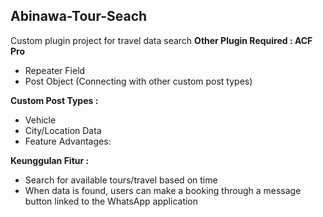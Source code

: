 ## Abinawa-Tour-Seach
Custom plugin project for travel data search
**Other Plugin Required : ACF Pro**
- Repeater Field
- Post Object (Connecting with other custom post types)

**Custom Post Types :**
- Vehicle
- City/Location Data
- Feature Advantages:

**Keunggulan Fitur :**
- Search for available tours/travel based on time
- When data is found, users can make a booking through a message button linked to the WhatsApp application

